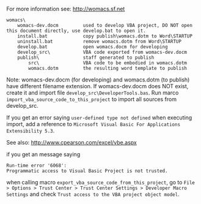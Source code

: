 

For more information see: http://womacs.sf.net

    womacs\
        womacs-dev.docm         used to develop VBA project, DO NOT open this document directly, use develop.bat to open it.
        install.bat             copy publish\womacs.dotm to Word\STARTUP
        uninstall.bat           remove womacs.dotm from Word\STARTUP
        develop.bat             open womacs.docm for developing
        develop_src\            VBA code exported from womacs-dev.docm
        publish\                staff generated to publish
            src\                VBA code to be embodied in womacs.dotm
            womacs.dotm         the resulting word template to publish


Note: womacs-dev.docm (for developing) and womacs.dotm (to publish)
have different filename extension. If womacs-dev.docm does NOT exist,
create it and import file `develop_src\DeveloperTools.bas`. Run marco
`import_vba_source_code_to_this_project` to import all sources from
develop_src.


If you get an error saying `user-defined type not defined` when
executing import, add a reference to `Microsoft Visual Basic For
Applications Extensibility 5.3`.

See also:
http://www.cpearson.com/excel/vbe.aspx


if you get an message saying

    Run-time error '6068':
    Programmatic access to Visual Basic Project is not trusted.

when calling macro `export_vba_source_code_from_this_project`, go to
`File > Options > Trust Center > Trust Center Settings > Developer
Macro Settings` and check `Trust access to the VBA project object
model`.


